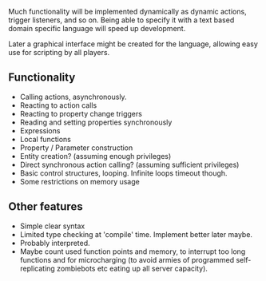 Much functionality will be implemented dynamically as dynamic actions, trigger listeners, and so on.  Being able to specify it with a text based domain specific language will speed up development.

Later a graphical interface might be created for the language, allowing easy use for scripting by all players.

## Functionality ##

  * Calling actions, asynchronously.
  * Reacting to action calls
  * Reacting to property change triggers
  * Reading and setting properties synchronously
  * Expressions
  * Local functions
  * Property / Parameter construction
  * Entity creation? (assuming enough privileges)
  * Direct synchronous action calling? (assuming sufficient privileges)
  * Basic control structures, looping.  Infinite loops timeout though.
  * Some restrictions on memory usage

## Other features ##
  * Simple clear syntax
  * Limited type checking at 'compile' time.  Implement better later maybe.
  * Probably interpreted.
  * Maybe count used function points and memory, to interrupt too long functions and for microcharging (to avoid armies of programmed self-replicating zombiebots etc eating up all server capacity).